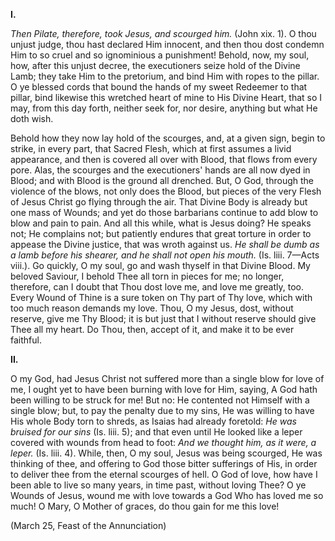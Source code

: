 
**I\.**

*Then Pilate, therefore, took Jesus, and scourged him.* (John xix. 1). O thou unjust judge, thou hast declared Him innocent, and then thou dost condemn Him to so cruel and so ignominious a punishment! Behold, now, my soul, how, after this unjust decree, the executioners seize hold of the Divine Lamb; they take Him to the pretorium, and bind Him with ropes to the pillar. O ye blessed cords that bound the hands of my sweet Redeemer to that pillar, bind likewise this wretched heart of mine to His Divine Heart, that so I may, from this day forth, neither seek for, nor desire, anything but what He doth wish.

Behold how they now lay hold of the scourges, and, at a given sign, begin to strike, in every part, that Sacred Flesh, which at first assumes a livid appearance, and then is covered all over with Blood, that flows from every pore. Alas, the scourges and the executioners\' hands are all now dyed in Blood; and with Blood is the ground all drenched. But, O God, through the violence of the blows, not only does the Blood, but pieces of the very Flesh of Jesus Christ go flying through the air. That Divine Body is already but one mass of Wounds; and yet do those barbarians continue to add blow to blow and pain to pain. And all this while, what is Jesus doing? He speaks not; He complains not; but patiently endures that great torture in order to appease the Divine justice, that was wroth against us. *He shall be dumb as a lamb before his shearer, and he shall not open his mouth.* (Is. liii. 7—Acts viii.). Go quickly, O my soul, go and wash thyself in that Divine Blood. My beloved Saviour, I behold Thee all torn in pieces for me; no longer, therefore, can I doubt that Thou dost love me, and love me greatly, too. Every Wound of Thine is a sure token on Thy part of Thy love, which with too much reason demands my love. Thou, O my Jesus, dost, without reserve, give me Thy Blood; it is but just that I without reserve should give Thee all my heart. Do Thou, then, accept of it, and make it to be ever faithful.

**II\.**

O my God, had Jesus Christ not suffered more than a single blow for love of me, I ought yet to have been burning with love for Him, saying, A God hath been willing to be struck for me! But no: He contented not Himself with a single blow; but, to pay the penalty due to my sins, He was willing to have His whole Body torn to shreds, as Isaias had already foretold: *He was bruised for our sins* (Is. liii. 5); and that even until He looked like a leper covered with wounds from head to foot: *And we thought him, as it were, a leper.* (Is. liii. 4). While, then, O my soul, Jesus was being scourged, He was thinking of thee, and offering to God those bitter sufferings of His, in order to deliver thee from the eternal scourges of hell. O God of love, how have I been able to live so many years, in time past, without loving Thee? O ye Wounds of Jesus, wound me with love towards a God Who has loved me so much! O Mary, O Mother of graces, do thou gain for me this love!

(March 25, Feast of the Annunciation)

